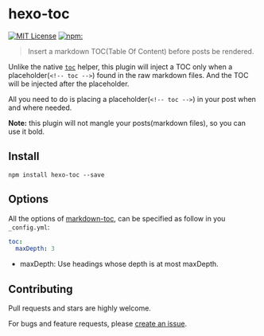 # hexo-toc

[![MIT License](https://img.shields.io/badge/license-MIT_License-green.svg?style=flat-square)](https://github.com/bubkoo/hexo-toc/blob/master/LICENSE)
[![npm:](https://img.shields.io/npm/v/hexo-toc.svg?style=flat-square)](https://www.npmjs.com/packages/hexo-toc)


> Insert a markdown TOC(Table Of Content) before posts be rendered. 

Unlike the native [`toc`](http://hexo.io/docs/helpers.html#toc) helper, this plugin will inject a TOC only when a placeholder(`<!-- toc -->`) found in the raw markdown files. And the TOC will be injected after the placeholder. 

All you need to do is placing a placeholder(`<!-- toc -->`) in your post when and where needed. 

**Note:** this plugin will not mangle your posts(markdown files), so you can use it bold.


## Install

```node
npm install hexo-toc --save
```

## Options

All the options of [markdown-toc](https://github.com/jonschlinkert/markdown-toc), 
can be specified as follow in you `_config.yml`:

```yaml
toc:
  maxDepth: 3
```

- maxDepth: Use headings whose depth is at most maxDepth.

## Contributing

Pull requests and stars are highly welcome.

For bugs and feature requests, please [create an issue](https://github.com/bubkoo/hexo-toc/issues/new).
